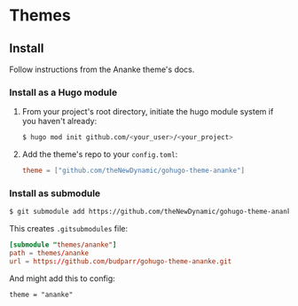 # Themes

## Install

Follow instructions from the Ananke theme's docs.

### Install as a Hugo module

1. From your project's root directory, initiate the hugo module system if you haven't already:
   ```sh
   $ hugo mod init github.com/<your_user>/<your_project>

1. Add the theme's repo to your `config.toml`:
   ```toml
   theme = ["github.com/theNewDynamic/gohugo-theme-ananke"]
   ```
   
### Install as submodule

```sh
$ git submodule add https://github.com/theNewDynamic/gohugo-theme-ananke.git themes/ananke
```

This creates `.gitsubmodules` file:

```toml
[submodule "themes/ananke"]
path = themes/ananke
url = https://github.com/budparr/gohugo-theme-ananke.git
```

And might add this to config:

```yoml
theme = "ananke"
```
